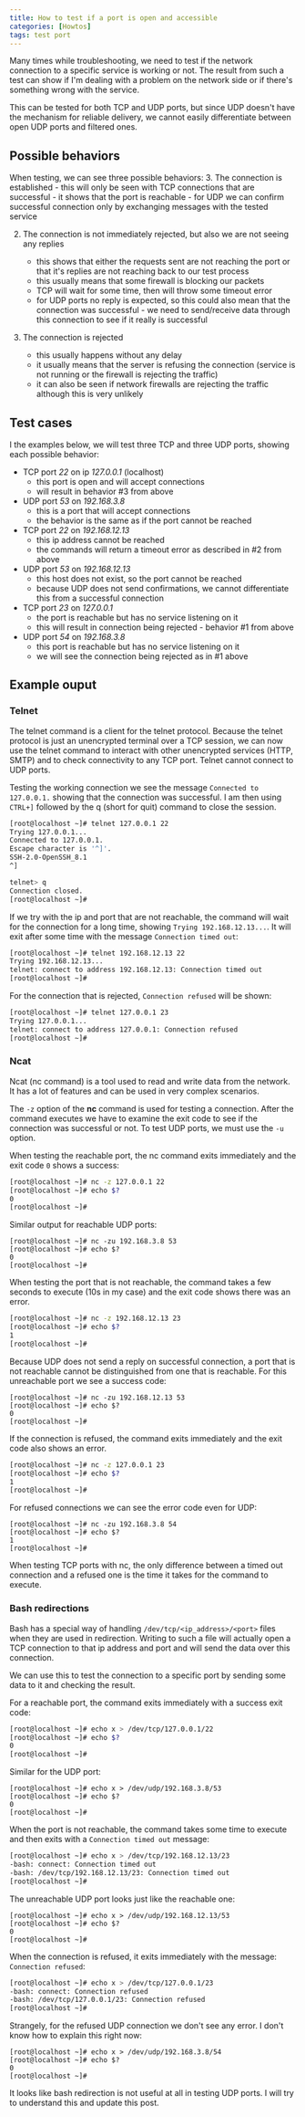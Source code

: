 ```yaml
---
title: How to test if a port is open and accessible
categories: [Howtos]
tags: test port
---
```


Many times while troubleshooting, we need to test if the network connection to a
specific service is working or not. The result from such a test can show if I'm
dealing with a problem on the network side or if there's something wrong with
the service.

This can be tested for both TCP and UDP ports, but since UDP doesn't have the
mechanism for reliable delivery, we cannot easily differentiate between open UDP
ports and filtered ones.

## Possible behaviors

When testing, we can see three possible behaviors:
3. The connection is established
    - this will only be seen with TCP connections that are successful
    - it shows that the port is reachable
    - for UDP we can confirm successful connection only by exchanging messages
with the tested service

2. The connection is not immediately rejected, but also we are not seeing any
replies
    - this shows that either the requests sent are not reaching the port or that
it's replies are not reaching back to our test process
    - this usually means that some firewall is blocking our packets
    - TCP will wait for some time, then will throw some timeout error
    - for UDP ports no reply is expected, so this could also mean that the
connection was successful  - we need to send/receive data through this
connection to see if it really is successful

1. The connection is rejected
    - this usually happens without any delay
    - it usually means that the server is refusing the connection (service is
not running or the firewall is rejecting the traffic)
    - it can also be seen if network firewalls are rejecting the traffic
although this is very unlikely

## Test cases

I the examples below, we will test three TCP and three UDP  ports, showing each
possible behavior:
- TCP port _22_ on ip _127.0.0.1_ (localhost)
    - this port is open and will accept connections
    - will result in behavior #3 from above
- UDP port _53_ on _192.168.3.8_
    - this is a port that will accept connections
    - the behavior is the same as if the port cannot be reached
- TCP port _22_ on _192.168.12.13_
    - this ip address cannot be reached
    - the commands will return a timeout error as described in  #2 from above
- UDP port _53_ on _192.168.12.13_
    - this host does not exist, so the port cannot be reached
    - because UDP does not send confirmations, we cannot differentiate this from
a successful connection
- TCP port _23_ on _127.0.0.1_
    - the port is reachable but has no service listening on it
    - this will result in connection being rejected - behavior #1 from above
- UDP port _54_ on _192.168.3.8_
    - this port is reachable but has no service listening on it
    - we will see the connection being rejected as in #1 above

## Example ouput
### Telnet

The telnet command is a client for the telnet protocol. Because the telnet
protocol is just an unencrypted terminal over a TCP session, we can now use the
telnet command to interact with other unencrypted services (HTTP, SMTP) and to
check connectivity to any TCP port. Telnet cannot connect to UDP ports.
 
Testing the working connection we see the message `Connected to 127.0.0.1.`
showing that the connection was successful.
I am then using `CTRL+]` followed by the q (short for quit) command to close
the session.

```bash
[root@localhost ~]# telnet 127.0.0.1 22
Trying 127.0.0.1...
Connected to 127.0.0.1.
Escape character is '^]'.
SSH-2.0-OpenSSH_8.1
^]

telnet> q
Connection closed.
[root@localhost ~]#
```

If we try with the ip and port that are not reachable, the command will wait for 
the connection for a long time, showing `Trying 192.168.12.13...`.
It will exit after some time with the message `Connection timed out`:
```bash
[root@localhost ~]# telnet 192.168.12.13 22
Trying 192.168.12.13...
telnet: connect to address 192.168.12.13: Connection timed out
[root@localhost ~]#
```

For the connection that is rejected, `Connection refused` will be shown:
```bash
[root@localhost ~]# telnet 127.0.0.1 23
Trying 127.0.0.1...
telnet: connect to address 127.0.0.1: Connection refused
[root@localhost ~]#
```

### Ncat

Ncat (nc command) is a tool used to read and write data from the network.
It has a lot of features and can be used in very complex scenarios.

The `-z` option of the __nc__ command is used for testing a connection.
After the command executes we have to examine the exit code to see if the
connection was successful or not.
To test UDP ports, we must use the `-u` option.

When testing the reachable port, the nc command exits immediately and the exit
code `0` shows a success:
```bash
[root@localhost ~]# nc -z 127.0.0.1 22
[root@localhost ~]# echo $?
0
[root@localhost ~]#
```

Similar output for reachable UDP ports:
```
[root@localhost ~]# nc -zu 192.168.3.8 53
[root@localhost ~]# echo $?
0
[root@localhost ~]#
```

When testing the port that is not reachable, the command takes a few seconds to execute (10s in my case) and the exit code shows there was an error.
```bash
[root@localhost ~]# nc -z 192.168.12.13 23
[root@localhost ~]# echo $?
1
[root@localhost ~]#
```
Because UDP does not send a reply on successful connection, a port that is not 
reachable cannot be distinguished from one that is reachable. For this
unreachable port we see a success code:
```
[root@localhost ~]# nc -zu 192.168.12.13 53
[root@localhost ~]# echo $?
0
[root@localhost ~]#
``` 

If the connection is refused, the command exits immediately and the exit code
also shows an error.
```bash
[root@localhost ~]# nc -z 127.0.0.1 23
[root@localhost ~]# echo $?
1
[root@localhost ~]#
```
For refused connections we can see the error code even for UDP:
```
[root@localhost ~]# nc -zu 192.168.3.8 54
[root@localhost ~]# echo $?
1
[root@localhost ~]#
```

When testing TCP ports with nc, the only difference between a timed out
connection and a refused one is the time it takes for the command to execute.


### Bash redirections

Bash has a special way of handling `/dev/tcp/<ip_address>/<port>` files when
they are used in redirection. Writing to such a file will actually open a TCP
connection to that ip address and port and will send the data over this
connection.

We can use this to test the connection to a specific port by sending some data
to it and checking the result.

For a reachable port, the command exits immediately with a success exit code:
```bash
[root@localhost ~]# echo x > /dev/tcp/127.0.0.1/22
[root@localhost ~]# echo $?
0
[root@localhost ~]#
```
Similar for the UDP port:
```
[root@localhost ~]# echo x > /dev/udp/192.168.3.8/53
[root@localhost ~]# echo $?
0
[root@localhost ~]#
```

When the port is not reachable, the command takes some time to execute and then
exits with a `Connection timed out` message:
```bash
[root@localhost ~]# echo x > /dev/tcp/192.168.12.13/23
-bash: connect: Connection timed out
-bash: /dev/tcp/192.168.12.13/23: Connection timed out
[root@localhost ~]#
```

The unreachable UDP port looks just like the reachable one:
```
[root@localhost ~]# echo x > /dev/udp/192.168.12.13/53
[root@localhost ~]# echo $?
0
[root@localhost ~]#
```

When the connection is refused, it exits immediately with the message:
`Connection refused`:
```bash
[root@localhost ~]# echo x > /dev/tcp/127.0.0.1/23
-bash: connect: Connection refused
-bash: /dev/tcp/127.0.0.1/23: Connection refused
[root@localhost ~]#
```

Strangely, for the refused UDP connection we don't see any error. I don't know how to explain this right now:
```
[root@localhost ~]# echo x > /dev/udp/192.168.3.8/54
[root@localhost ~]# echo $?
0
[root@localhost ~]#
```

It looks like bash redirection is not useful at all in testing UDP ports. I will try to understand this and update this post.
